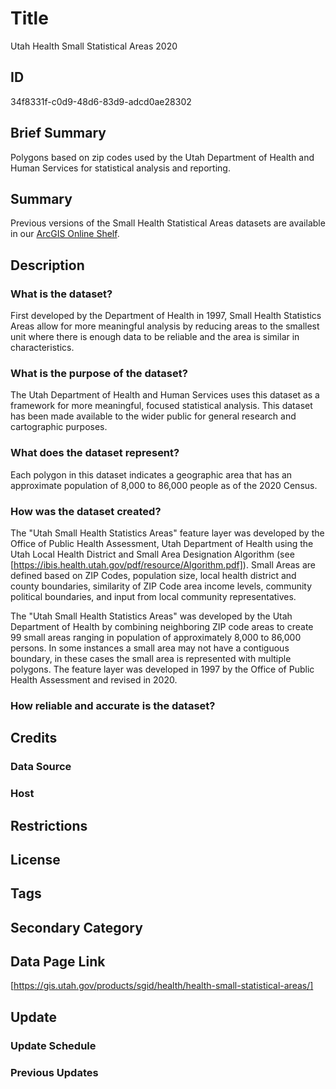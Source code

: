 # Title

Utah Health Small Statistical Areas 2020

## ID

34f8331f-c0d9-48d6-83d9-adcd0ae28302

## Brief Summary

Polygons based on zip codes used by the Utah Department of Health and Human Services for statistical analysis and reporting.

## Summary

Previous versions of the Small Health Statistical Areas datasets are available in our [ArcGIS Online Shelf](https://utah.maps.arcgis.com/home/group.html?id=8765687b7b0545668fff02d1b750f7a9#overview).

## Description

### What is the dataset?

First developed by the Department of Health in 1997, Small Health Statistics Areas allow for more meaningful analysis by reducing areas to the smallest unit where there is enough data to be reliable and the area is similar in characteristics.

### What is the purpose of the dataset?

The Utah Department of Health and Human Services uses this dataset as a framework for more meaningful, focused statistical analysis. This dataset has been made available to the wider public for general research and cartographic purposes.

### What does the dataset represent?

Each polygon in this dataset indicates a geographic area that has an approximate population of 8,000 to 86,000 people as of the 2020 Census.

<!--- This dataset has a field called 'SmallAreaNumber' which I initially thought was an ID number for each small area, but some of the numbers in the field are decimals, which makes me think that maybe it represents something else. Do we know what this number indicates? --->

### How was the dataset created?

The "Utah Small Health Statistics Areas" feature layer was developed by the Office of Public Health Assessment, Utah Department of Health using the Utah Local Health District and Small Area Designation Algorithm (see [https://ibis.health.utah.gov/pdf/resource/Algorithm.pdf]). Small Areas are defined based on ZIP Codes, population size, local health district and county boundaries, similarity of ZIP Code area income levels, community political boundaries, and input from local community representatives.

The "Utah Small Health Statistics Areas" was developed by the Utah Department of Health by combining neighboring ZIP code areas to create 99 small areas ranging in population of approximately 8,000 to 86,000 persons. In some instances a small area may not have a contiguous boundary, in these cases the small area is represented with multiple polygons. The feature layer was developed in 1997 by the Office of Public Health Assessment and revised in 2020.

### How reliable and accurate is the dataset?

## Credits

### Data Source

### Host

## Restrictions

## License

## Tags

## Secondary Category

## Data Page Link

[https://gis.utah.gov/products/sgid/health/health-small-statistical-areas/]

## Update

### Update Schedule

### Previous Updates
